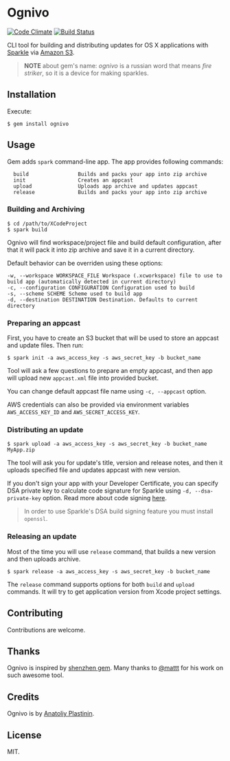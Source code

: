 # Ognivo

[![Code Climate](http://img.shields.io/codeclimate/github/antlypls/ognivo.svg?style=flat)](https://codeclimate.com/github/antlypls/ognivo)
[![Build Status](http://img.shields.io/travis/antlypls/ognivo.svg?style=flat)](https://travis-ci.org/antlypls/ognivo)

CLI tool for building and distributing updates for OS X applications with [Sparkle](https://github.com/sparkle-project/Sparkle) via [Amazon S3](http://aws.amazon.com/s3/).

> **NOTE** about gem's name:
> *ognivo* is a russian word that means *fire striker*,
> so it is a device for making sparkles.

## Installation

Execute:

    $ gem install ognivo

## Usage

Gem adds `spark` command-line app. The app provides following commands:

      build                Builds and packs your app into zip archive
      init                 Creates an appcast
      upload               Uploads app archive and updates appcast
      release              Builds and packs your app into zip archive

### Building and Archiving

    $ cd /path/to/XCodeProject
    $ spark build

Ognivo will find workspace/project file and build default configuration,
after that it will pack it into zip archive and save it in a current directory.

Default behavior can be overriden using these options:

    -w, --workspace WORKSPACE_FILE Workspace (.xcworkspace) file to use to build app (automatically detected in current directory)
    -c, --configuration CONFIGURATION Configuration used to build
    -s, --scheme SCHEME Scheme used to build app
    -d, --destination DESTINATION Destination. Defaults to current directory

### Preparing an appcast

First, you have to create an S3 bucket that will be used to store an appcast and
update files. Then run:

    $ spark init -a aws_access_key -s aws_secret_key -b bucket_name

Tool will ask a few questions to prepare an empty appcast, and then app will
upload new `appcast.xml` file into provided bucket.

You can change default appcast file name using `-c, --appcast` option.

AWS credentials can also be provided via environment variables
`AWS_ACCESS_KEY_ID` and `AWS_SECRET_ACCESS_KEY`.

### Distributing an update

    $ spark upload -a aws_access_key -s aws_secret_key -b bucket_name MyApp.zip

The tool will ask you for update's title, version and release notes, and then it
uploads specified file and updates appcast with new version.

If you don't sign your app with your Developer Certificate,
you can specify DSA private key to calculate code signature for Sparkle using
`-d, --dsa-private-key` option.
Read more about code signing
[here](https://github.com/sparkle-project/Sparkle/wiki#3-segue-for-security-concerns).

> In order to use Sparkle's DSA build signing feature you must install `openssl`.

### Releasing an update

Most of the time you will use `release` command, that builds a new version and
then uploads archive.

    $ spark release -a aws_access_key -s aws_secret_key -b bucket_name

The `release` command supports options for both `build` and `upload` commands.
It will try to get application version from Xcode project settings.

## Contributing

Contributions are welcome.

## Thanks

Ognivo is inspired by [shenzhen gem](https://github.com/nomad/shenzhen).
Many thanks to [@mattt](https://github.com/mattt) for his work on such awesome tool.

## Credits

Ognivo is by [Anatoliy Plastinin](http://antlypls.com).

## License

MIT.
